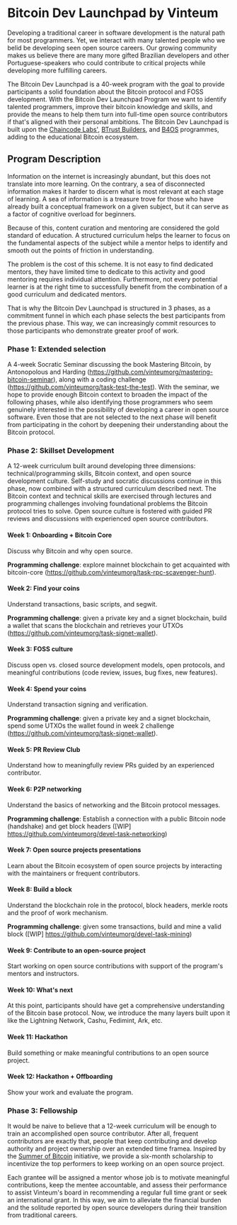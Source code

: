 # Bitcoin Dev Launchpad by Vinteum

Developing a traditional career in software development is the natural path for
most programmers. Yet, we interact with many talented people who we belid be
developing seen open source careers. Our growing community makes us believe
there are many more gifted Brazilian developers and other Portuguese-speakers
who could contribute to critical projects while developing more fulfilling
careers.

The Bitcoin Dev Launchpad is a 40-week program with the goal to provide
participants a solid foundation about the Bitcoin protocol and FOSS development.
With the Bitcoin Dev Launchpad Program we want to identify talented programmers,
improve their bitcoin knowledge and skills, and provide the means to help them
turn into full-time open source contributors if that's aligned with their
personal ambitions. The Bitcoin Dev Launchpad is built upon the [Chaincode
Labs'](https://learning.chaincode.com), [BTrust
Builders](https://www.btrust.tech/builders), and
[B4OS](https://www.libreriadesatoshi.com/b4os) programmes, adding to the
educational Bitcoin ecosystem.

## Program Description

Information on the internet is increasingly abundant, but this does not
translate into more learning. On the contrary, a sea of disconnected information
makes it harder to discern what is most relevant at each stage of learning. A
sea of information is a treasure trove for those who have already built a
conceptual framework on a given subject, but it can serve as a factor of
cognitive overload for beginners.

Because of this, content curation and mentoring are considered the gold standard
of education. A structured curriculum helps the learner to focus on the
fundamental aspects of the subject while a mentor helps to identify and smooth
out the points of friction in understanding.

The problem is the cost of this scheme. It is not easy to find dedicated
mentors, they have limited time to dedicate to this activity and good mentoring
requires individual attention. Furthermore, not every potential learner is at
the right time to successfully benefit from the combination of a good curriculum
and dedicated mentors.

That is why the Bitcoin Dev Launchpad is structured in 3 phases, as a commitment
funnel in which each phase selects the best participants from the previous
phase. This way, we can increasingly commit resources to those participants who
demonstrate greater proof of work.

### Phase 1: Extended selection

A 4-week Socratic Seminar discussing the book Mastering Bitcoin, by Antonopolous
and Harding (https://github.com/vinteumorg/mastering-bitcoin-seminar), along
with a coding challenge (https://github.com/vinteumorg/task-test-the-test). With
the seminar, we hope to provide enough Bitcoin context to broaden the impact of
the following phases, while also identifying those programmers who seem
genuinely interested in the possibility of developing a career in open source
software. Even those that are not selected to the next phase will benefit from
participating in the cohort by deepening their understanding about the Bitcoin
protocol.

### Phase 2: Skillset Development

A 12-week curriculum built around developing three dimensions:
technical/programming skills, Bitcoin context, and open source development
culture. Self-study and socratic discussions continue in this phase, now
combined with a structured curriculum described next. The Bitcoin context and
technical skills are exercised through lectures and programming challenges
involving foundational problems the Bitcoin protocol tries to solve. Open source
culture is fostered with guided PR reviews and discussions with experienced open
source contributors.

#### Week 1: Onboarding + Bitcoin Core

Discuss why Bitcoin and why open source.

**Programming challenge**: explore mainnet blockchain to get acquainted with bitcoin-core
(https://github.com/vinteumorg/task-rpc-scavenger-hunt).

#### Week 2: Find your coins

Understand transactions, basic scripts, and segwit.

**Programming challenge**: given a private key and a signet blockchain, build a
wallet that scans the blockchain and retrieves your UTXOs
(https://github.com/vinteumorg/task-signet-wallet).

#### Week 3: FOSS culture

Discuss open vs. closed source development models, open protocols, and
meaningful contributions (code review, issues, bug fixes, new features).

#### Week 4: Spend your coins

Understand transaction signing and verification.

**Programming challenge**: given a private key and a signet blockchain, spend
some UTXOs the wallet found in week 2 challenge
(https://github.com/vinteumorg/task-signet-wallet).

#### Week 5: PR Review Club

Understand how to meaningfully review PRs guided by an experienced contributor.

#### Week 6: P2P networking

Understand the basics of networking and the Bitcoin protocol messages.

**Programming challenge**: Establish a connection with a public Bitcoin node
(handshake) and get block headers ([WIP]
https://github.com/vinteumorg/devel-task-networking)

#### Week 7: Open source projects presentations

Learn about the Bitcoin ecosystem of open source projects by interacting with
the maintainers or frequent contributors.

#### Week 8: Build a block

Understand the blockchain role in the protocol, block headers, merkle roots and
the proof of work mechanism. 

**Programming challenge**: given some transactions, build and mine
a valid block ([WIP] https://github.com/vinteumorg/devel-task-mining)

#### Week 9: Contribute to an open-source project

Start working on open source contributions with support of the program's mentors
and instructors.

#### Week 10: What's next

At this point, participants should have get a comprehensive understanding of the
Bitcoin base protocol. Now, we introduce the many layers built upon it like the
Lightning Network, Cashu, Fedimint, Ark, etc.

#### Week 11: Hackathon

Build something or make meaningful contributions to an open source project.

#### Week 12: Hackathon + Offboarding

Show your work and evaluate the program.

### Phase 3: Fellowship

It would be naive to believe that a 12-week curriculum will be enough to train
an accomplished open source contributor. After all, frequent contributors are
exactly that, people that keep contributing and develop authority and project
ownership over an extended time framea. Inspired by the [Summer of
Bitcoin](https://www.summerofbitcoin.org) initiative, we provide a six-month
scholarship to incentivize the top performers to keep working on an open source
project.

Each grantee will be assigned a mentor whose job is to motivate meaningful
contributions, keep the mentee accountable, and assess their performance to
assist Vinteum's board in recommending a regular full time grant or seek an
international grant. In this way, we aim to alleviate the financial burden and
the solitude reported by open source developers during their transition from
traditional careers.

